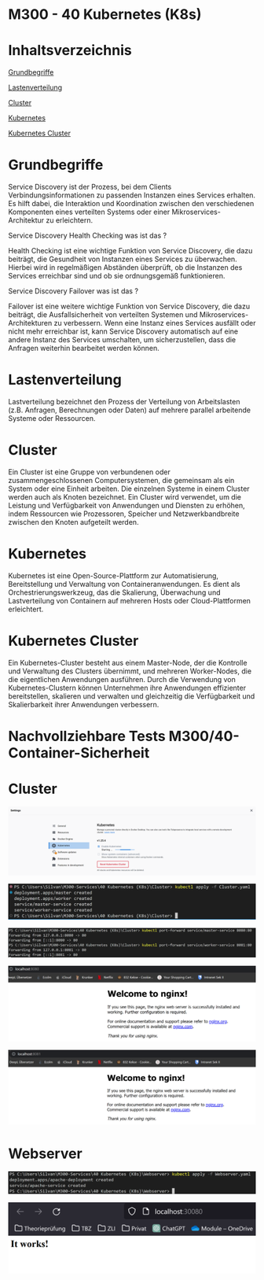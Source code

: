 M300 - 40 Kubernetes (K8s)
===

Inhaltsverzeichnis
===

[Grundbegriffe](https://github.com/Silvan-Mattig/M300-Services/tree/main/40%20Kubernetes%20(K8s)#grundbegriffe)

[Lastenverteilung](https://github.com/Silvan-Mattig/M300-Services/tree/main/40%20Kubernetes%20(K8s)#lastenverteilung)

[Cluster](https://github.com/Silvan-Mattig/M300-Services/tree/main/40%20Kubernetes%20(K8s)#cluster)

[Kubernetes](https://github.com/Silvan-Mattig/M300-Services/tree/main/40%20Kubernetes%20(K8s)#kubernetes)

[Kubernetes Cluster](https://github.com/Silvan-Mattig/M300-Services/tree/main/40%20Kubernetes%20(K8s)#kubernetes-cluster)

Grundbegriffe
===
Service Discovery ist der Prozess, bei dem Clients Verbindungsinformationen zu passenden Instanzen eines Services erhalten. Es hilft dabei, die Interaktion und Koordination zwischen den verschiedenen Komponenten eines verteilten Systems oder einer Mikroservices-Architektur zu erleichtern.

Service Discovery Health Checking was ist das ?

Health Checking ist eine wichtige Funktion von Service Discovery, die dazu beiträgt, die Gesundheit von Instanzen eines Services zu überwachen. Hierbei wird in regelmäßigen Abständen überprüft, ob die Instanzen des Services erreichbar sind und ob sie ordnungsgemäß funktionieren.

Service Discovery Failover was ist das ?

Failover ist eine weitere wichtige Funktion von Service Discovery, die dazu beiträgt, die Ausfallsicherheit von verteilten Systemen und Mikroservices-Architekturen zu verbessern. Wenn eine Instanz eines Services ausfällt oder nicht mehr erreichbar ist, kann Service Discovery automatisch auf eine andere Instanz des Services umschalten, um sicherzustellen, dass die Anfragen weiterhin bearbeitet werden können.

Lastenverteilung
===

Lastverteilung bezeichnet den Prozess der Verteilung von Arbeitslasten (z.B. Anfragen, Berechnungen oder Daten) auf mehrere parallel arbeitende Systeme oder Ressourcen.

Cluster
===

Ein Cluster ist eine Gruppe von verbundenen oder zusammengeschlossenen Computersystemen, die gemeinsam als ein System oder eine Einheit arbeiten. Die einzelnen Systeme in einem Cluster werden auch als Knoten bezeichnet. Ein Cluster wird verwendet, um die Leistung und Verfügbarkeit von Anwendungen und Diensten zu erhöhen, indem Ressourcen wie Prozessoren, Speicher und Netzwerkbandbreite zwischen den Knoten aufgeteilt werden.

Kubernetes
===
Kubernetes ist eine Open-Source-Plattform zur Automatisierung, Bereitstellung und Verwaltung von Containeranwendungen. Es dient als Orchestrierungswerkzeug, das die Skalierung, Überwachung und Lastverteilung von Containern auf mehreren Hosts oder Cloud-Plattformen erleichtert.

Kubernetes Cluster
===
Ein Kubernetes-Cluster besteht aus einem Master-Node, der die Kontrolle und Verwaltung des Clusters übernimmt, und mehreren Worker-Nodes, die die eigentlichen Anwendungen ausführen. Durch die Verwendung von Kubernetes-Clustern können Unternehmen ihre Anwendungen effizienter bereitstellen, skalieren und verwalten und gleichzeitig die Verfügbarkeit und Skalierbarkeit ihrer Anwendungen verbessern.

Nachvollziehbare Tests M300/40-Container-Sicherheit
===

Cluster
===

![Alt text](../Screenshot/Kubernetes1.png)

![Alt text](../Screenshot/Kubernetes2.png)

![Alt text](../Screenshot/Kubernetes3.png)

![Alt text](../Screenshot/Kubernetes5.png)

![Alt text](../Screenshot/Kubernetes6.png)

Webserver
===
![Alt text](../Screenshot/Webserver1.png)

![Alt text](../Screenshot/Webserver2.png)

